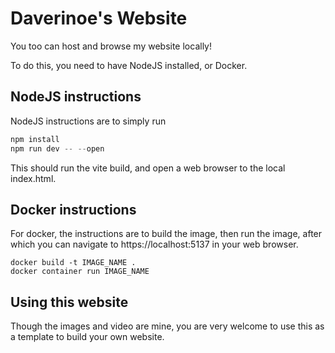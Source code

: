 # Daverinoe's Website

You too can host and browse my website locally!

To do this, you need to have NodeJS installed, or Docker. 

## NodeJS instructions

NodeJS instructions are to simply run
```js
npm install
npm run dev -- --open
```

This should run the vite build, and open a web browser to the local index.html.

## Docker instructions

For docker, the instructions are to build the image, then run the image, after which you can navigate to https://localhost:5137 in your web browser.

```
docker build -t IMAGE_NAME .
docker container run IMAGE_NAME
```

## Using this website

Though the images and video are mine, you are very welcome to use this as a template to build your own website.
